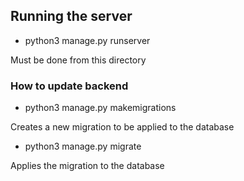 ## Running the server

- python3 manage.py runserver

Must be done from this directory

### How to update backend

- python3 manage.py makemigrations

Creates a new migration to be applied to the database

- python3 manage.py migrate

Applies the migration to the database